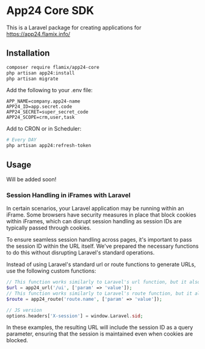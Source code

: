# App24 Core SDK

This is a Laravel package for creating applications for https://app24.flamix.info/

## Installation

```bash
composer require flamix/app24-core
php artisan app24:install
php artisan migrate
```

Add the following to your .env file:

```dotenv
APP_NAME=company.app24-name
APP24_ID=app.secret.code
APP24_SECRET=super_secret_code
APP24_SCOPE=crm,user,task
```

Add to CRON or in Scheduler:

```bash
# Every DAY
php artisan app24:refresh-token
```

## Usage

Will be added soon!

### Session Handling in iFrames with Laravel

In certain scenarios, your Laravel application may be running within an iFrame. Some browsers have security measures in place that block cookies within iFrames, which can disrupt session handling as session IDs are typically passed through cookies. 

To ensure seamless session handling across pages, it's important to pass the session ID within the URL itself. We've prepared the necessary functions to do this without disrupting Laravel's standard operations.

Instead of using Laravel's standard url or route functions to generate URLs, use the following custom functions:
    
```php
// This function works similarly to Laravel's url function, but it also appends the session ID to the URL as a query parameter.
$url = app24_url('/ui', ['param' => 'value']);
// This function works similarly to Laravel's route function, but it also appends the session ID to the URL as a query parameter.
$route = app24_route('route.name', ['param' => 'value']);

// JS version
options.headers['X-session'] = window.Laravel.sid;
```
In these examples, the resulting URL will include the session ID as a query parameter, ensuring that the session is maintained even when cookies are blocked.
